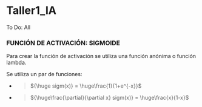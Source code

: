 # Taller1_IA
To Do: All

### **FUNCIÓN DE ACTIVACIÓN: SIGMOIDE**
Para crear la función de activación se utiliza una función anónima o función lambda.

Se utiliza un par de funciones:
*    >${\huge sigm(x)} = \huge\frac{1}{1+e^{-x}}$
*    >${\huge\frac{\partial}{\partial x} sigm(x)} = \huge\frac{x}{1-x}$
